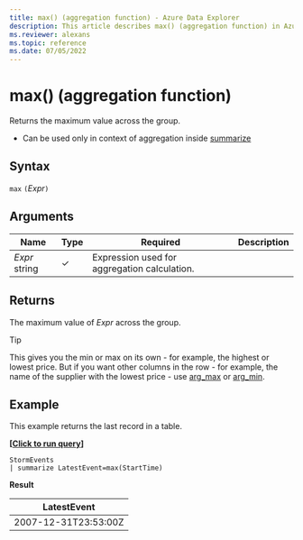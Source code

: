 ```yaml
---
title: max() (aggregation function) - Azure Data Explorer
description: This article describes max() (aggregation function) in Azure Data Explorer.
ms.reviewer: alexans
ms.topic: reference
ms.date: 07/05/2022
---
```

# max() (aggregation function)

Returns the maximum value across the group.

* Can be used only in context of aggregation inside [summarize](summarizeoperator.md)

## Syntax

`max` `(`*Expr*`)`

## Arguments

| Name | Type | Required | Description |
|--|--|--|--|
| *Expr*  string | &check; | Expression used for aggregation calculation. |

## Returns

The maximum value of *Expr* across the group.

> [!TIP]
> This gives you the min or max on its own - for example, the highest or lowest price.
> But if you want other columns in the row - for example, the name of the supplier with the lowest
> price - use [arg_max](arg-max-aggfunction.md) or [arg_min](arg-min-aggfunction.md).

## Example

This example returns the last record in a table.

**\[**[**Click to run query**](https://dataexplorer.azure.com/clusters/help/databases/Samples?query=H4sIAAAAAAAAAwsuyS/KdS1LzSsp5qpRKC7NzU0syqxKVfBJLEktLgFL2OYmVmgElyQWlYRk5qZqAgAAp60yMgAAAA==)**\]**

```kusto
StormEvents
| summarize LatestEvent=max(StartTime)
```

**Result**

| LatestEvent |
|--|
| 2007-12-31T23:53:00Z |
